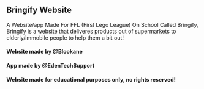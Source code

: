 ## Bringify Website
 A Website/app Made For FFL (First Lego League) On School Called Bringify, Bringify is a website that deliveres products out of supermarkets to elderly/immobile people to help them a bit out!
 #### Website made by @Blookane
 #### App made by @EdenTechSupport
 #### Website made for educational purposes only, no rights reserved!
